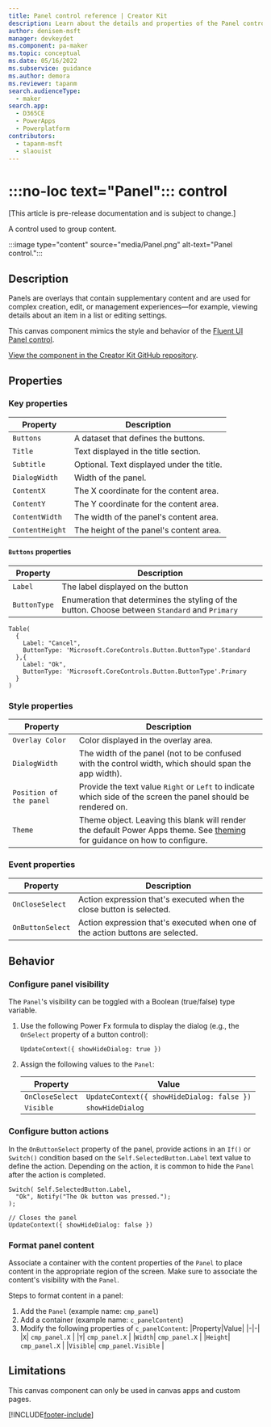 ```yaml
---
title: Panel control reference | Creator Kit
description: Learn about the details and properties of the Panel control in the Creator Kit.
author: denisem-msft
manager: devkeydet
ms.component: pa-maker
ms.topic: conceptual
ms.date: 05/16/2022
ms.subservice: guidance
ms.author: demora
ms.reviewer: tapanm
search.audienceType: 
  - maker
search.app: 
  - D365CE
  - PowerApps
  - Powerplatform
contributors:
  - tapanm-msft
  - slaouist
---
```

# :::no-loc text="Panel"::: control

[This article is pre-release documentation and is subject to change.]

A control used to group content.

:::image type="content" source="media/Panel.png" alt-text="Panel control.":::

## Description

Panels are overlays that contain supplementary content and are used for complex creation, edit, or management experiences—for example, viewing details about an item in a list or editing settings.

This canvas component mimics the style and behavior of the [Fluent UI Panel control](https://developer.microsoft.com/fluentui#/controls/web/Panel).

[View the component in the Creator Kit GitHub repository](https://github.com/microsoft/powercat-creator-kit/tree/main/CreatorKitCore/SolutionPackage/CanvasApps/cat_powercatcomponentlibrary_0be3a_DocumentUri_msapp_src).

## Properties

### Key properties

| Property | Description |
| -------- | ----------- |
| `Buttons` | A dataset that defines the buttons. |
| `Title` | Text displayed in the title section. |
| `Subtitle` | Optional. Text displayed under the title. |
| `DialogWidth` | Width of the panel. |
| `ContentX` | The X coordinate for the content area. |
| `ContentY` | The Y coordinate for the content area. |
| `ContentWidth` | The width of the panel's content area. |
| `ContentHeight` | The height of the panel's content area. |

#### `Buttons` properties

| Property | Description |
| -------- | ----------- |
| `Label` | The label displayed on the button |
| `ButtonType` | Enumeration that determines the styling of the button. Choose between `Standard` and `Primary` |

```powerapps-dot
Table(
  {
    Label: "Cancel",
    ButtonType: 'Microsoft.CoreControls.Button.ButtonType'.Standard 
  },{
    Label: "Ok", 
    ButtonType: 'Microsoft.CoreControls.Button.ButtonType'.Primary
  }
)
```

### Style properties

| Property | Description |
| -------- | ----------- |
| `Overlay Color` | Color displayed in the overlay area. |
| `DialogWidth` | The width of the panel (not to be confused with the control width, which should span the app width). |
| `Position of the panel` | Provide the text value `Right` or `Left` to indicate which side of the screen the panel should be rendered on. |
| `Theme` | Theme object. Leaving this blank will render the default Power Apps theme. See [theming](theme.md) for guidance on how to configure. |

### Event properties

| Property | Description |
| -------- | ----------- |
| `OnCloseSelect` | Action expression that's executed when the close button is selected. |
| `OnButtonSelect` | Action expression that's executed when one of the action buttons are selected. |

## Behavior

### Configure panel visibility

The `Panel`'s visibility can be toggled with a Boolean (true/false) type variable.

1. Use the following Power Fx formula to display the dialog (e.g., the `OnSelect` property of a button control):

    ```powerapps-dot
    UpdateContext({ showHideDialog: true })
    ```

1. Assign the following values to the `Panel`:

    |Property|Value|
    |-|-|
    |`OnCloseSelect`|`UpdateContext({ showHideDialog: false })`|
    |`Visible`| `showHideDialog` |

### Configure button actions

In the `OnButtonSelect` property of the panel, provide actions in an `If()` or `Switch()` condition based on the `Self.SelectedButton.Label` text value to define the action. Depending on the action, it is common to hide the `Panel` after the action is completed.

```powerapps-dot
Switch( Self.SelectedButton.Label,
  "Ok", Notify("The Ok button was pressed.");
);

// Closes the panel
UpdateContext({ showHideDialog: false })
```

### Format panel content

Associate a container with the content properties of the `Panel` to place content in the appropriate region of the screen. Make sure to associate the content's visibility with the `Panel`.

Steps to format content in a panel:
1. Add the `Panel` (example name: `cmp_panel`)
1. Add a container (example name: `c_panelContent`)
1. Modify the following properties of `c_panelContent`:
    |Property|Value|
    |-|-|
    |`X`| `cmp_panel.X` |
    |`Y`| `cmp_panel.X` |
    |`Width`| `cmp_panel.X` |
    |`Height`| `cmp_panel.X` |
    |`Visible`| `cmp_panel.Visible` | 

## Limitations

This canvas component can only be used in canvas apps and custom pages.

[!INCLUDE[footer-include](../../includes/footer-banner.md)]
